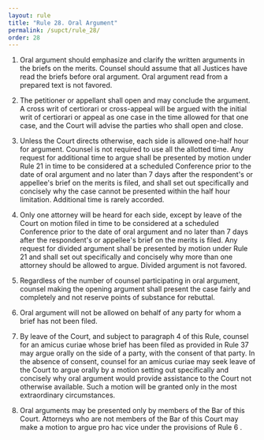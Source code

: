 ```yaml
---
layout: rule
title: "Rule 28. Oral Argument"
permalink: /supct/rule_28/
order: 28
---
```


1. Oral argument should emphasize and clarify the written arguments in the briefs on the merits. Counsel should assume that all Justices have read the briefs before oral argument. Oral argument read from a prepared text is not favored.


2. The petitioner or appellant shall open and may conclude the argument. A cross writ of certiorari or cross-appeal will be argued with the initial writ of certiorari or appeal as one case in the time allowed for that one case, and the Court will advise the parties who shall open and close.


3. Unless the Court directs otherwise, each side is allowed one-half hour for argument. Counsel is not required to use all the allotted time. Any request for additional time to argue shall be presented by motion under Rule 21 in time to be considered at a scheduled Conference prior to the date of oral argument and no later than 7 days after the respondent's or appellee's brief on the merits is filed, and shall set out specifically and concisely why the case cannot be presented within the half hour limitation. Additional time is rarely accorded.


4. Only one attorney will be heard for each side, except by leave of the Court on motion filed in time to be considered at a scheduled Conference prior to the date of oral argument and no later than 7 days after the respondent's or appellee's brief on the merits is filed. Any request for divided argument shall be presented by motion under Rule 21 and shall set out specifically and concisely why more than one attorney should be allowed to argue. Divided argument is not favored.


5. Regardless of the number of counsel participating in oral argument, counsel making the opening argument shall present the case fairly and completely and not reserve points of substance for rebuttal.


6. Oral argument will not be allowed on behalf of any party for whom a brief has not been filed.


7. By leave of the Court, and subject to paragraph 4 of this Rule, counsel for an amicus curiae whose brief has been filed as provided in Rule 37 may argue orally on the side of a party, with the consent of that party. In the absence of consent, counsel for an amicus curiae may seek leave of the Court to argue orally by a motion setting out specifically and concisely why oral argument would provide assistance to the Court not otherwise available. Such a motion will be granted only in the most extraordinary circumstances.


8. Oral arguments may be presented only by members of the Bar of this Court. Attorneys who are not members of the Bar of this Court may make a motion to argue pro hac vice under the provisions of Rule 6 .